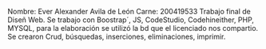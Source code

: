 Nombre: Ever Alexander Avila de León
Carne: 200419533
Trabajo final de Diseñ Web.
Se trabajo con Boostrap´, JS, CodeStudio, Codehineither, PHP, MYSQL, para la elaboración se  utilizó la bd que el licenciado nos compartio.
Se crearon Crud, búsquedas, inserciones, eliminaciones, imprimir.
